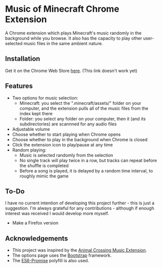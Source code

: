 # Music of Minecraft Chrome Extension

A Chrome extension which plays Minecraft's music randomly in the background while you browse. It also has the capacity to play other user-selected music files in the same ambient nature.

## Installation

Get it on the Chrome Web Store [here](). (This link doesn't work yet)

## Features

- Two options for music selection:
    - Minecraft: you select the ".minecraft/assets/" folder on your computer, and the extension pulls all of the music files from the index kept there
    - Folder: you select any folder on your computer, then it (and its subdirectories) are scannned for any audio files
- Adjustable volume
- Choose whether to start playing when Chrome opens
- Choose whether to play in the background when Chrome is closed
- Click the extension icon to play/pause at any time
- Random playing:
    - Music is selected randomly from the selection
    - No single track will play twice in a row, but tracks can repeat before the shuffle is completed
    - Before a song is played, it is delayed by a random time interval, to roughly mimic the game

## To-Do

I have no current intention of developing this project further - this is just a suggestion. I'm always grateful for any contributions - although if enough interest was received I would develop more myself.

- Make a Firefox version

## Acknowledgements

- This project was inspired by the [Animal Crossing Music Extension](https://github.com/JdotCarver/Animal-Crossing-Music-Extension).
- The options page uses the [Bootstrap](https://getbootstrap.com/) framework.
- The [ES6-Promise](https://github.com/stefanpenner/es6-promise) polyfill is also used.
